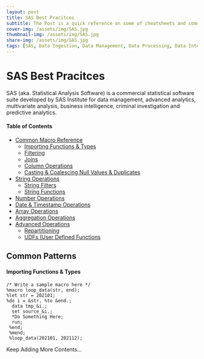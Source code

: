 ```yaml
---
layout: post
title: SAS Best Pracitces
subtitle: The Post is a quick reference on some of cheatsheets and common functions
cover-img: /assets/img/SAS.jpg
thumbnail-img: /assets/img/SAS.jpg
share-img: /assets/img/SAS.jpg
tags: [SAS, Data Ingestion, Data Management, Data Processing, Data Integration]
---
```


# SAS Best Pracitces

SAS (aka. Statistical Analysis Software) is a commercial statistical software suite developed by SAS Institute for data management, advanced analytics, multivariate analysis, business intelligence, criminal investigation and predictive analytics.

#### Table of Contents

- [Common Macro Reference](#common-patterns)
    - [Importing Functions & Types](#importing-functions--types)
    - [Filtering](#filtering)
    - [Joins](#joins)
    - [Column Operations](#column-operations)
    - [Casting & Coalescing Null Values & Duplicates](#casting--coalescing-null-values--duplicates)
- [String Operations](#string-operations)
    - [String Filters](#string-filters)
    - [String Functions](#string-functions)
- [Number Operations](#number-operations)
- [Date & Timestamp Operations](#date--timestamp-operations)
- [Array Operations](#array-operations)
- [Aggregation Operations](#aggregation-operations)
- [Advanced Operations](#advanced-operations)
    - [Repartitioning](#repartitioning)
    - [UDFs (User Defined Functions](#udfs-user-defined-functions)


## Common Patterns

#### Importing Functions & Types

```sas
/* Write a sample macro here */
%macro loop_data(str, end);
%let str = 202101;
%do i = &str. %to &end.;
  data tmp_&i.;
  set source_&i.;
  *Do Something Here;
  run;
 %end;
 %mend;
 %loop_data(202101, 202112);
```

Keep Adding More Contents...
